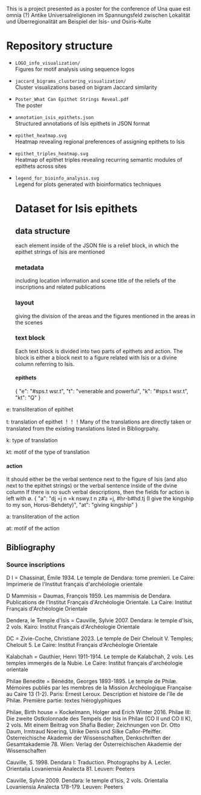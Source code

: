 This is a project presented as a poster for the conference of Una quae est omnia (?) Antike Universalreligionen im Spannungsfeld zwischen Lokalität und Überregionalität am Beispiel der Isis- und Osiris-Kulte
# Repository structure

- `LOGO_info_visualization/`  
  Figures for motif analysis using sequence logos

- `jaccard_bigrams_clustering_visualization/`  
  Cluster visualizations based on bigram Jaccard similarity

- `Poster_What Can Epithet Strings Reveal.pdf`  
  The poster

- `annotation_isis_epithets.json`  
  Structured annotations of Isis epithets in JSON format

- `epithet_heatmap.svg`  
  Heatmap revealing regional preferences of assigning epithets to Isis

- `epithet_triples_heatmap.svg`  
  Heatmap of epithet triples revealing recurring semantic modules of epithets across sites

- `legend_for_bioinfo_analysis.svg`  
  Legend for plots generated with bioinformatics techniques

  # Dataset for Isis epithets
  ## data structure
  each element inside of the JSON file is a relief block, in which the epithet strings of Isis are mentioned
  ### metadata
  including location information and scene title of the reliefs of the inscriptions and related publications
  ### layout
  giving the division of the areas and the figures mentioned in the areas in the scenes
  ### text block
  Each text block is divided into two parts of epithets and action. The block is either a block next to a figure related with Isis or a divine column referring to Isis.
  #### epithets
  {
            "e": "#sps.t wsr.t",
            "t": "venerable and powerful",
            "k": "#sps.t wsr.t",
            "kt": "Q"
          }
  
e: transliteration of epitihet

t: translation of epithet
！！！Many of the translations are directly taken or translated from the existing translations listed in Bibliogrpahy.

k: type of translation

kt: motif of the type of translation

  #### action
  It should either be the verbal sentence next to the figure of Isis (and also next to the epithet strings) or the verbal sentence inside of the dvine column
  If there is no such verbal descriptions, then the fields for action is left with ∅.
  {
            "a": "dj =j n =k nswy.t n z#a =j, #hr-b#hd.tj  (I give the kingship to my son, Horus-Behdety)",
            "at": "giving kingship"
          }
  
  a: transliteration of the action
  
  at: motif of the action

  ## Bibliography
  ### Source inscriptions
  D I = Chassinat, Émile 1934. Le temple de Dendara: tome premieri. Le Caire: Imprimerie de l'Institut français d'archéologie orientale
  
  D Mammisis = Daumas, François 1959. Les mammisis de Dendara. Publications de l'Institut Français d'Archéologie Orientale. La Caire: Institut Français d'Archéologie Orientale
  
  Dendera, le Temple d'Isis = Cauville, Sylvie 2007. Dendara: le temple d'Isis, 2 vols. Kairo: Institut Français d'Archéologie Orientale
  
  DC = Zivie-Coche, Christiane 2023. Le temple de Deir Chelouit V. Temples; Chelouit 5. Le Caire: Institut Français d'Archéologie Orientale
  
  Kalabchah = Gauthier, Henri 1911-1914. Le temple de Kalabchah, 2 vols. Les temples immergés de la Nubie. Le Caire: Institut français d'archéologie orientale
  
  Philae Benedite = Bénédite, Georges 1893-1895. Le temple de Philæ. Mémoires publiés par les membres de la Mission Archéologique Française au Caire 13 (1-2). Paris: Ernest Leroux. Description et histoire de l'île de Philæ. Première partie: textes hiéroglyphiques
  
  Philae, Birth house = Kockelmann, Holger and Erich Winter 2016. Philae III: Die zweite Ostkolonnade des Tempels der Isis in Philae (CO II und CO II K), 2 vols. Mit einem Beitrag von Shafia Bedier; Zeichnungen von Dr. Otto Daum, Irmtraud Noering, Ulrike Denis und Silke Caßor-Pfeiffer. Österreichische Akademie der Wissenschaften, Denkschriften der Gesamtakademie 78. Wien: Verlag der Österreichischen Akademie der Wissenschaften
  
  
  Cauville, S. 1998. Dendara I: Traduction. Photographs by A. Lecler. Orientalia Lovaniensia Analecta 81. Leuven: Peeters
  
  Cauville, Sylvie 2009. Dendara: le temple d'Isis, 2 vols. Orientalia Lovaniensia Analecta 178-179. Leuven: Peeters

